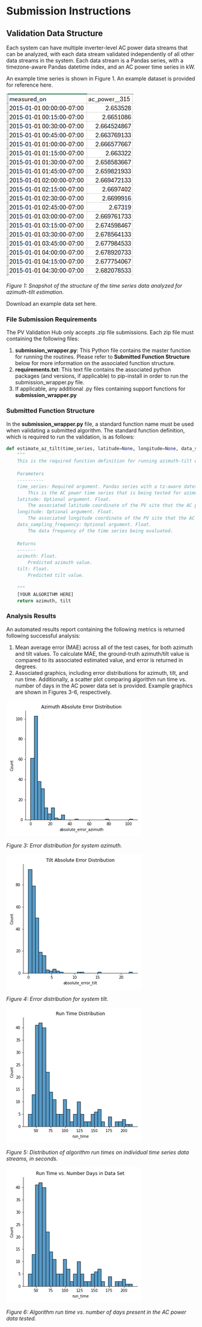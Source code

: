 # Submission Instructions

## Validation Data Structure

Each system can have multiple inverter-level AC power data streams that can be analyzed, with each data stream validated independently of all other data streams in the system. Each data stream is a Pandas series, with a timezone-aware Pandas datetime index, and an AC power time series in kW.

An example time series is shown in Figure 1. An example dataset is provided for reference here.

![image info](./time_series_data.PNG)

*Figure 1: Snapshot of the structure of the time series data analyzed for azimuth-tilt estimation.*

Download an example data set here.

### File Submission Requirements

The PV Validation Hub only accepts .zip file submissions. Each zip file must containing the following files:

1) **submission_wrapper.py**: This Python file contains the master function for running the routines. Please refer to **Submitted Function Structure** below for more information on the associated function structure.
2) **requirements.txt**: This text file contains the associated python packages (and versions, if applicable) to pip-install in order to run the submission_wrapper.py file.
3) If applicable, any additional .py files containing support functions for **submission_wrapper.py**

### Submitted Function Structure

In the **submission_wrapper.py** file, a standard function name must be used when validating a submitted algorithm. The standard function definition, which is required to run the validation, is as follows:

```python
def estimate_az_tilt(time_series, latitude=None, longitude=None, data_sampling_frequency=None):
    """
    This is the required function definition for running azimuth-tilt estimation.

    Parameters
    ----------
    time_series: Required argument. Pandas series with a tz-aware datetime index.
        This is the AC power time series that is being tested for azimuth and tilt.
    latitude: Optional argument. Float.
        The associated latitude coordinate of the PV site that the AC power stream is associated with.
    longitude: Optional argument. Float.
        The associated longitude coordinate of the PV site that the AC power stream is associated with.
    data_sampling_frequency: Optional argument. Float.
        The data frequency of the time series being evaluated. 

    Returns
    -------
    azimuth: Float.
        Predicted azimuth value.
    tilt: Float.
        Predicted tilt value.

    """
    [YOUR ALGORITHM HERE]
    return azimuth, tilt
```

### Analysis Results

An automated results report containing the following metrics is returned following successful analysis:

1) Mean average error (MAE) across all of the test cases, for both azimuth and tilt values. To calculate MAE, the ground-truth azimuth/tilt value is compared to its associated estimated value, and error is returned in degrees.
2) Associated graphics, including error distributions for azimuth, tilt, and run time. Additionally, a scatter plot comparing algorithm run time vs. number of days in the AC power data set is provided. Example graphics are shown in Figures 3-6, respectively.

![image info](./absolute_error_az_dist.png)

*Figure 3: Error distribution for system azimuth.*

![image info](./absolute_error_tilt_dist.png)

*Figure 4: Error distribution for system tilt.*

![image info](./run_time_dist.png)

*Figure 5: Distribution of algorithm run times on individual time series data streams, in seconds.*

![image info](./run_time_number_days.png)

*Figure 6: Algorithm run time vs. number of days present in the AC power data tested.*
